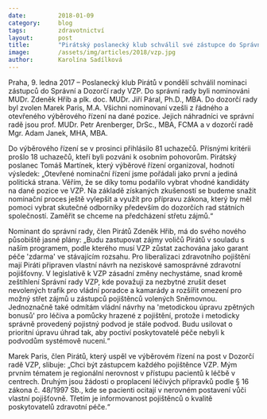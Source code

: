 ```yaml
---
date:         2018-01-09
category:     blog
tags:         zdravotnictví
layout:       post
title:        "Pirátský poslanecký klub schválil své zástupce do Správní a Dozorčí rady VZP"
image:        /assets/img/articles/2018/vzp.jpg
author:       Karolína Sadílková
---
```


Praha, 9. ledna 2017 – Poslanecký klub Pirátů v pondělí schválil nominaci zástupců do Správní a Dozorčí rady VZP. Do správní rady byli nominováni MUDr. Zdeněk Hřib a plk. doc. MUDr. Jiří Páral, Ph.D., MBA. Do dozorčí rady byl zvolen Marek Paris, M.A. Všichni nominovaní vzešli z řádného a otevřeného výběrového řízení na dané pozice. Jejich náhradníci ve správní radě jsou prof. MUDr. Petr Arenberger, DrSc., MBA, FCMA a v dozorčí radě Mgr. Adam Janek, MHA, MBA.

Do výběrového řízení se v prosinci přihlásilo 81 uchazečů. Přísnými kritérii prošlo 18 uchazečů, kteří byli pozváni k osobním pohovorům. Pirátský poslanec Tomáš Martínek, který výběrové řízení organizoval, hodnotí výsledek: „Otevřené nominační řízení jsme pořádali jako první a jediná politická strana. Věřím, že se díky tomu podařilo vybrat vhodné kandidáty na dané pozice ve VZP. Na základě získaných zkušeností se budeme snažit nominační proces ještě vylepšit a využít pro přípravu zákona, který by měl pomoci vybrat skutečné odborníky především do dozorčích rad státních společností. Zaměřit se chceme na předcházení střetu zájmů.“

Nominant do správní rady, člen Pirátů Zdeněk Hřib, má do svého nového působiště jasné plány: „Budu zastupovat zájmy voličů Pirátů v souladu s naším programem, podle kterého musí VZP zůstat zachována jako garant péče 'zdarma' ve stávajícím rozsahu. Pro liberalizaci zdravotního pojištění mají Piráti připraven vlastní návrh na neziskové samosprávné zdravotní pojišťovny. V legislativě k VZP zásadní změny nechystáme, snad kromě zeštíhlení Správní rady VZP, kde považuji za nezbytné zrušit deset nevolených trafik pro vládní poradce a kamarády a rozšířit omezení pro možný střet zájmů u zástupců pojištěnců volených Sněmovnou. Jednoznačně také odmítám vládní návrhy na 'metodickou úpravu zpětných bonusů' pro léčiva a pomůcky hrazené z pojištění, protože i metodicky správně provedený pojistný podvod je stále podvod. Budu usilovat o prioritní úpravu úhrad tak, aby poctiví poskytovatelé péče nebyli k podvodům systémově nuceni.“

Marek Paris, člen Pirátů, který uspěl ve výběrovém řízení na post v Dozorčí radě VZP, slibuje: „Chci být zástupcem každého pojištěnce VZP. Mým prvním tématem je regionální nerovnost v přístupu pacientů k léčbě v centrech. Druhým jsou žádosti o proplacení léčivých přípravků podle § 16 zákona č. 48/1997 Sb., kde se pacienti ocitají v nerovném postavení vůči vlastní pojišťovně. Třetím je informovanost pojištěnců o kvalitě poskytovatelů zdravotní péče.“


